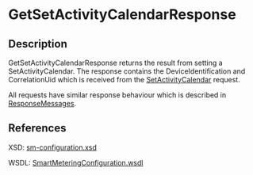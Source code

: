 <!--
SPDX-FileCopyrightText: Contributors to the GXF project

SPDX-License-Identifier: Apache-2.0
-->

# GetSetActivityCalendarResponse

## Description

GetSetActivityCalendarResponse returns the result from setting a SetActivityCalendar. The response contains the DeviceIdentification and CorrelationUid which is received from the [SetActivityCalendar](setactivitycalendar.md) request.

All requests have similar response behaviour which is described in [ResponseMessages](../../responsemessages.md).

## References

XSD: [sm-configuration.xsd](https://github.com/OSGP/open-smart-grid-platform/blob/development/osgp/shared/osgp-ws-smartmetering/src/main/resources/schemas/sm-configuration.xsd)

WSDL: [SmartMeteringConfiguration.wsdl](https://github.com/OSGP/open-smart-grid-platform/blob/development/osgp/shared/osgp-ws-smartmetering/src/main/resources/SmartMeteringConfiguration.wsdl)


